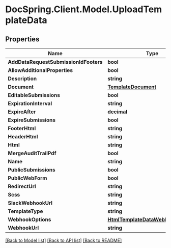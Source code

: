 # DocSpring.Client.Model.UploadTemplateData

## Properties

Name | Type | Description | Notes
------------ | ------------- | ------------- | -------------
**AddDataRequestSubmissionIdFooters** | **bool** |  | [optional] 
**AllowAdditionalProperties** | **bool** |  | [optional] 
**Description** | **string** |  | [optional] 
**Document** | [**TemplateDocument**](TemplateDocument.md) |  | [optional] 
**EditableSubmissions** | **bool** |  | [optional] 
**ExpirationInterval** | **string** |  | [optional] 
**ExpireAfter** | **decimal** |  | [optional] 
**ExpireSubmissions** | **bool** |  | [optional] 
**FooterHtml** | **string** |  | [optional] 
**HeaderHtml** | **string** |  | [optional] 
**Html** | **string** |  | [optional] 
**MergeAuditTrailPdf** | **bool** |  | [optional] 
**Name** | **string** |  | 
**PublicSubmissions** | **bool** |  | [optional] 
**PublicWebForm** | **bool** |  | [optional] 
**RedirectUrl** | **string** |  | [optional] 
**Scss** | **string** |  | [optional] 
**SlackWebhookUrl** | **string** |  | [optional] 
**TemplateType** | **string** |  | [optional] 
**WebhookOptions** | [**HtmlTemplateDataWebhookOptions**](HtmlTemplateDataWebhookOptions.md) |  | [optional] 
**WebhookUrl** | **string** |  | [optional] 

[[Back to Model list]](../README.md#documentation-for-models) [[Back to API list]](../README.md#documentation-for-api-endpoints) [[Back to README]](../README.md)

